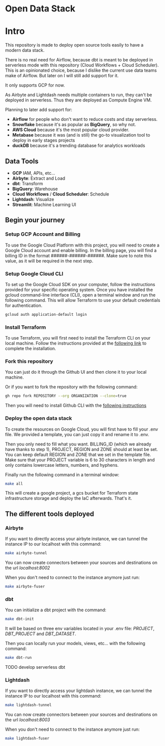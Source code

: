 # Open Data Stack

# Intro

This repository is made to deploy open source tools easily to have a modern data stack.

There is no real need for Airflow, because dbt is meant to be deployed in serverless mode with this repository (Cloud Workflows + Cloud Scheduler). This is an opinionated choice, because I dislike the current use data teams make of Airflow. But later on I will still add support for it.

It only supports GCP for now.

As Airbyte and Lightdash needs multiple containers to run, they can't be deployed in serverless. Thus they are deployed as Compute Engine VM.

Planning to later add support for:

- **Airflow** for people who don't want to reduce costs and stay serverless.
- **Snowflake** because it's as popular as **BigQuery**, so why not.
- **AWS Cloud** because it's the most popular cloud provider.
- **Metabase** because it was (and is still) the go-to visualization tool to deploy in early stages projects
- **duckDB** because it's a trending database for analytics workloads

## Data Tools

- **GCP** IAM, APIs, etc...
- **Airbyte**: Extract and Load
- **dbt**: Transform
- **BigQuery**: Warehouse
- **Cloud Workflows** / **Cloud Scheduler**: Schedule
- **Lightdash**: Visualize
- **Streamlit**: Machine Learning UI

## Begin your journey

### Setup GCP Account and Billing

To use the Google Cloud Platform with this project, you will need to create a Google Cloud account and enable billing. In the billing page, you will find a billing ID in the format ######-######-######. Make sure to note this value, as it will be required in the next step.

### Setup Google Cloud CLI

To set up the Google Cloud SDK on your computer, follow the instructions provided for your specific operating system. Once you have installed the gcloud command-line interface (CLI), open a terminal window and run the following command. This will allow Terraform to use your default credentials for authentication.

```bash
gcloud auth application-default login
```

### Install Terraform

To use Terraform, you will first need to install the Terraform CLI on your local machine. Follow the instructions provided at the [following link](https://developer.hashicorp.com/terraform/tutorials/gcp-get-started/install-cli) to complete the installation.

### Fork this repository

You can just do it through the Github UI and then clone it to your local machine.

Or if you want to fork the repository with the following command:

```bash
gh repo fork REPOSITORY --org ORGANIZATION --clone=true
```

Then you will need to install Github CLI with the [following instructions](https://github.com/cli/cli#installation)

### Deploy the open data stack

To create the resources on Google Cloud, you will first have to fill your .env file. We provided a template, you can just copy it and rename it to .env.

Then you only need to fill what you want. BILLING_ID (which we already have thanks to step 1), PROJECT, REGION and ZONE should at least be set. You can keep default REGION and ZONE that we set in the template file. Make sure that your PROJECT variable is 6 to 30 characters in length and only contains lowercase letters, numbers, and hyphens.

Finally run the following command in a terminal window:

```bash
make all
```

This will create a google project, a gcs bucket for Terraform state infrastructure storage and deploy the IaC afterwards. That's it.

## The different tools deployed

### Airbyte

If you want to directly access your airbyte instance, we can tunnel the instance IP to our localhost with this command:

```bash
make airbyte-tunnel
```

You can now create connectors between your sources and destinations on the url _localhost:8002_

When you don't need to connect to the instance anymore just run:

```bash
make airbyte-fuser
```

### dbt

You can initialize a dbt project with the command:

```bash
make dbt-init
```

It will be based on three env variables located in your .env file: _PROJECT_, _DBT\_PROJECT_ and _DBT\_DATASET_.

Then you can locally run your models, views, etc... with the following command:

```bash
make dbt-run
```

TODO develop serverless dbt

### Lightdash

If you want to directly access your lightdash instance, we can tunnel the instance IP to our localhost with this command:

```bash
make lightdash-tunnel
```

You can now create connectors between your sources and destinations on the url _localhost:8003_

When you don't need to connect to the instance anymore just run:

```bash
make lightdash-fuser
```
